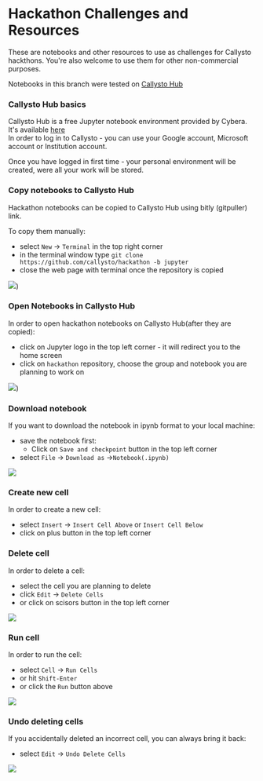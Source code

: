 # Hackathon Challenges and Resources

These are notebooks and other resources to use as challenges for Callysto hackthons. You're also welcome to use them for other non-commercial purposes.

Notebooks in this branch were tested on [Callysto Hub](https://hub.callysto.ca)

### Callysto Hub basics
  
Callysto Hub is a free Jupyter notebook environment provided by Cybera.   
It's available [here](https://hub.callysto.ca)   
In order to log in to Callysto  - you can  use your Google account, Microsoft account or Institution account.  
     
Once you have logged in first time - your personal environment will be created, were all your work will be stored.


### Copy notebooks to Callysto Hub
   
 Hackathon notebooks can be copied to Callysto Hub using bitly (gitpuller) link.
   
 To copy them  manually:

- select `New` -> `Terminal` in the top right corner  
- in the terminal window type `git clone https://github.com/callysto/hackathon -b jupyter` 
- close the web page with terminal once the repository is copied
  
![](https://swift-yeg.cloud.cybera.ca:8080/v1/AUTH_d22d1e3f28be45209ba8f660295c84cf/hackaton/terminal.png))
  
### Open Notebooks in Callysto Hub
  
In order to open hackathon notebooks on Callysto Hub(after they are copied):

- click on Jupyter logo in the top left corner - it will redirect you to the home screen  
- click on `hackathon` repository, choose the group and notebook you are planning to work on  

![](https://swift-yeg.cloud.cybera.ca:8080/v1/AUTH_d22d1e3f28be45209ba8f660295c84cf/hackaton/jupyter_logo.png))


### Download notebook

If you want to download the notebook in ipynb format to your local machine:

- save the notebook first:
    - Click on `Save and checkpoint` button in the top left corner
- select `File` -> `Download as` ->`Notebook(.ipynb)`  

![](https://swift-yeg.cloud.cybera.ca:8080/v1/AUTH_d22d1e3f28be45209ba8f660295c84cf/hackaton/save_and_checkpoint.png)


### Create new cell

In order to create a new cell:
   
- select `Insert` -> `Insert Cell Above`  or  `Insert Cell Below`  
- click on plus button in the top left corner   


### Delete cell
  
In order to delete a cell:

 - select the cell you are planning to delete
 - click `Edit` -> `Delete Cells`
 - or click on scisors button in the top left corner


![](https://swift-yeg.cloud.cybera.ca:8080/v1/AUTH_d22d1e3f28be45209ba8f660295c84cf/hackaton/scisors.png)

### Run cell
    
In order to run the cell:

 - select `Cell` -> `Run Cells`
 - or hit `Shift-Enter`
 - or click the `Run` button above
 
 ![](https://swift-yeg.cloud.cybera.ca:8080/v1/AUTH_d22d1e3f28be45209ba8f660295c84cf/hackaton/run_button.png)
 
 ### Undo deleting cells
    
 If you accidentally deleted an incorrect cell, you can always bring it back:
 - select `Edit` -> `Undo Delete Cells`
    
 ![](https://swift-yeg.cloud.cybera.ca:8080/v1/AUTH_d22d1e3f28be45209ba8f660295c84cf/hackaton/undo_delete_jupyter.png)
 

